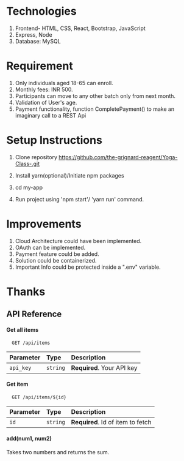 
# Technologies

1. Frontend- HTML, CSS, React, Bootstrap, JavaScript
2. Express, Node
3. Database: MySQL


# Requirement

1. Only individuals aged 18-65 can enroll.
2. Monthly fees: INR 500.
3. Participants can move to any other batch only from next month.
4. Validation of User's age.
5. Payment functionality, function CompletePayment() to make an imaginary call to a REST Api

# Setup Instructions

1. Clone repository
https://github.com/the-grignard-reagent/Yoga-Class-.git

2. Install yarn(optional)/Initiate npm packages

3. cd my-app

4. Run project using 'npm start'/ 'yarn run' command.



# Improvements

1. Cloud Architecture could have been implemented.
2. OAuth can be implemented.
3. Payment feature could be added.
4. Solution could be containerized.
5. Important Info could be protected inside a ".env" variable.

# Thanks
## API Reference

#### Get all items

```http
  GET /api/items
```

| Parameter | Type     | Description                |
| :-------- | :------- | :------------------------- |
| `api_key` | `string` | **Required**. Your API key |

#### Get item

```http
  GET /api/items/${id}
```

| Parameter | Type     | Description                       |
| :-------- | :------- | :-------------------------------- |
| `id`      | `string` | **Required**. Id of item to fetch |

#### add(num1, num2)

Takes two numbers and returns the sum.

